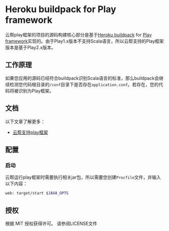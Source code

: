 Heroku buildpack for Play framework
=========================

云帮play框架的项目的源码构建核心部分是基于[Heroku buildpack](https://github.com/heroku/heroku-buildpack-play) for [Play framework](http://www.playframework.org/)实现的。由于Play1.x版本不支持Scala语言，所以云帮支持的Play框架版本是基于Play2.x版本。

## 工作原理

如果您应用的源码已经符合buildpack识别Scala语言的标准，那么buildpack会继续检测您代码根目录的`/conf`目录下是否存在`application.conf`。若存在，您的代码将被识别为Play框架。

## 文档

以下文章了解更多：

- [云帮支持play框架](http://www.rainbond.com/docs/stable/user-lang-docs/scala/lang-scala-play.html)

## 配置

### 启动

云帮运行play框架时需要执行相关jar包，所以需要您创建`Procfile`文件，并输入以下内容： 

```bash
web: target/start $JAVA_OPTS
```

## 授权

根据 MIT 授权获得许可。 请参阅LICENSE文件
